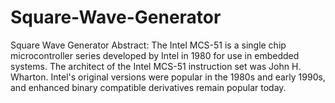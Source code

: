 # Square-Wave-Generator
Square Wave Generator Abstract: The Intel MCS-51 is a single chip microcontroller series developed by Intel in 1980 for use in embedded systems. The architect of the Intel MCS-51 instruction set was John H. Wharton. Intel's original versions were popular in the 1980s and early 1990s, and enhanced binary compatible derivatives remain popular today.
